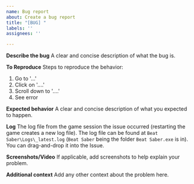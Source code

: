 ```yaml
---
name: Bug report
about: Create a bug report
title: "[BUG] "
labels: ''
assignees: ''

---
```


**Describe the bug**
A clear and concise description of what the bug is.

**To Reproduce**
Steps to reproduce the behavior:
1. Go to '...'
2. Click on '....'
3. Scroll down to '....'
4. See error

**Expected behavior**
A clear and concise description of what you expected to happen.

**Log**
The log file from the game session the issue occurred (restarting the game creates a new log file). 
The log file can be found at `Beat Saber\Logs\_latest.log` (`Beat Saber` being the folder `Beat Saber.exe` is in). You can drag-and-drop it into the Issue.

**Screenshots/Video**
If applicable, add screenshots to help explain your problem.

**Additional context**
Add any other context about the problem here.
